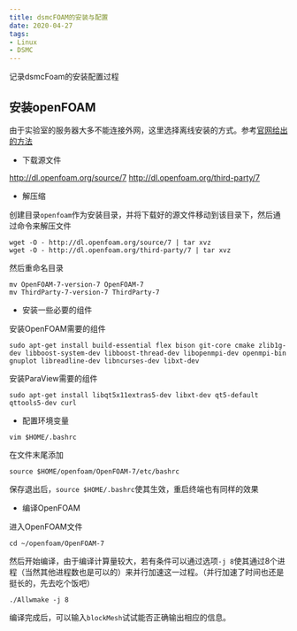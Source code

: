 ```yaml
---
title: dsmcFOAM的安装与配置
date: 2020-04-27
tags: 
- Linux
- DSMC
---
```


记录dsmcFoam的安装配置过程<!--more-->

## 安装openFOAM

由于实验室的服务器大多不能连接外网，这里选择离线安装的方式。参考[官网给出的方法](https://openfoam.org/download/7-source/)

- 下载源文件

<http://dl.openfoam.org/source/7>
<http://dl.openfoam.org/third-party/7>

- 解压缩

创建目录`openfoam`作为安装目录，并将下载好的源文件移动到该目录下，然后通过命令来解压文件

```shell
wget -O - http://dl.openfoam.org/source/7 | tar xvz
wget -O - http://dl.openfoam.org/third-party/7 | tar xvz
```

然后重命名目录

```shell
mv OpenFOAM-7-version-7 OpenFOAM-7
mv ThirdParty-7-version-7 ThirdParty-7
```

- 安装一些必要的组件

安装OpenFOAM需要的组件

```shell
sudo apt-get install build-essential flex bison git-core cmake zlib1g-dev libboost-system-dev libboost-thread-dev libopenmpi-dev openmpi-bin gnuplot libreadline-dev libncurses-dev libxt-dev
```

安装ParaView需要的组件

```shell
sudo apt-get install libqt5x11extras5-dev libxt-dev qt5-default qttools5-dev curl
```

- 配置环境变量

```shell
vim $HOME/.bashrc
```

在文件末尾添加

```shell
source $HOME/openfoam/OpenFOAM-7/etc/bashrc
```

保存退出后，`source $HOME/.bashrc`使其生效，重启终端也有同样的效果

- 编译OpenFOAM

进入OpenFOAM文件

```shell
cd ~/openfoam/OpenFOAM-7
```

然后开始编译，由于编译计算量较大，若有条件可以通过选项`-j 8`使其通过8个进程（当然其他进程数也是可以的）来并行加速这一过程。（并行加速了时间也还是挺长的，先去吃个饭吧）

```shell
./Allwmake -j 8
```

编译完成后，可以输入`blockMesh`试试能否正确输出相应的信息。
